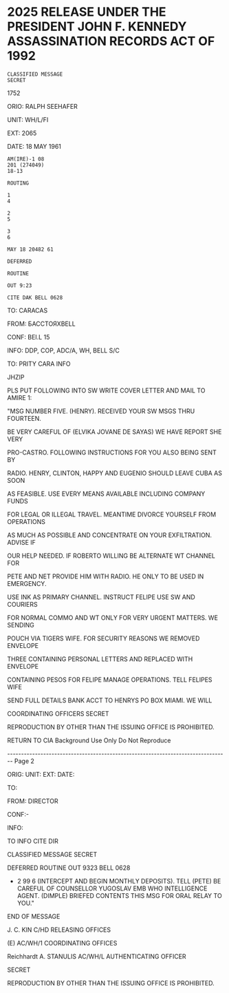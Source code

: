 # 2025 RELEASE UNDER THE PRESIDENT JOHN F. KENNEDY ASSASSINATION RECORDS ACT OF 1992

```
CLASSIFIED MESSAGE
SECRET
```

1752

ORIO: RALPH SEEHAFER

UNIT: WH/L/FI

EXT: 2065

DATE: 18 MAY 1961

```
AM(IRE)-1 08
201 (274049)
18-13

ROUTING

1
4

2
5

3
6

MAY 18 20482 61

DEFERRED

ROUTINE

OUT 9:23

CITE DAK BELL 0628
```

TO: CARACAS

FROM: БАССТОЯХВELL

CONF: BEI.L 15

INFO: DDP, COP, ADC/A, WH, BELL S/C

TO: PRITY CARA INFO

JHZIP

PLS PUT FOLLOWING INTO SW WRITE COVER LETTER AND MAIL TO AMIRE 1:

"MSG NUMBER FIVE. (HENRY). RECEIVED YOUR SW MSGS THRU FOURTEEN.

BE VERY CAREFUL OF (ELVIKA JOVANE DE SAYAS) WE HAVE REPORT SHE VERY

PRO-CASTRO. FOLLOWING INSTRUCTIONS FOR YOU ALSO BEING SENT BY

RADIO. HENRY, CLINTON, HAPPY AND EUGENIO SHOULD LEAVE CUBA AS SOON

AS FEASIBLE. USE EVERY MEANS AVAILABLE INCLUDING COMPANY FUNDS

FOR LEGAL OR ILLEGAL TRAVEL. MEANTIME DIVORCE YOURSELF FROM OPERATIONS

AS MUCH AS POSSIBLE AND CONCENTRATE ON YOUR EXFILTRATION. ADVISE IF

OUR HELP NEEDED. IF ROBERTO WILLING BE ALTERNATE WT CHANNEL FOR

PETE AND NET PROVIDE HIM WITH RADIO. HE ONLY TO BE USED IN EMERGENCY.

USE INK AS PRIMARY CHANNEL. INSTRUCT FELIPE USE SW AND COURIERS

FOR NORMAL COMMO AND WT ONLY FOR VERY URGENT MATTERS. WE SENDING

POUCH VIA TIGERS WIFE. FOR SECURITY REASONS WE REMOVED ENVELOPE

THREE CONTAINING PERSONAL LETTERS AND REPLACED WITH ENVELOPE

CONTAINING PESOS FOR FELIPE MANAGE OPERATIONS. TELL FELIPES WIFE

SEND FULL DETAILS BANK ACCT TO HENRYS PO BOX ΜΙΑΜΙ. WE WILL

COORDINATING OFFICERS
SECRET

REPRODUCTION BY OTHER THAN THE ISSUING OFFICE IS PROHIBITED.

RETURN TO CIA
Background Use Only
Do Not Reproduce


-------------------------------------------------------------------------------- Page 2

ORIG:
UNIT:
EXT:
DATE:

TO:

FROM: DIRECTOR

CONF:-

INFO:

TO INFO CITE DIR

CLASSIFIED MESSAGE
SECRET

DEFERRED
ROUTINE
OUT 9323 BELL 0628

- 2 99 6 (INTERCEPT AND BEGIN MONTHLY DEPOSITS). TELL (PETE) BE CAREFUL OF COUNSELLOR YUGOSLAV EMB WHO INTELLIGENCE AGENT. (DIMPLE) BRIEFED CONTENTS THIS MSG FOR ORAL RELAY TO YOU."

END OF MESSAGE


J. C. KIN
C/HD
RELEASING OFFICES

(E)
AC/WH/1
COORDINATING OFFICES

Reichhardt
A. STANULIS
AC/WH/L
AUTHENTICATING OFFICER

SECRET

REPRODUCTION BY OTHER THAN THE ISSUING OFFICE IS PROHIBITED.
